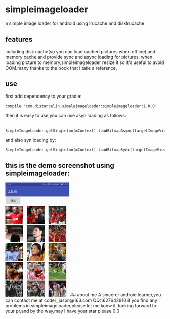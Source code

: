 # simpleimageloader
a simple image loader for android using lrucache and disklrucache
## features
including disk cache(so you can load cached pictures when offline) and memory cache,and provide sync and async loading for pictures,
when loading picture to memory,simpleimageloader resize it so it's useful to avoid OOM.many thanks to
the book that I take a reference.
## use 
first,add dependency to your gradle:

    compile 'com.distancelin.simpleimageloader:simpleimageloader:1.0.0'
then it is easy to use,you can use asyn loading as follows:

     SimpleImageLoader.getSingleton(mContext).loadBitmapAsync(targetImageView,url);
 
 and also syn loading by:
 
    SimpleImageLoader.getSingleton(mContext).loadBitmapSync(targetImageView,url);

## this is the demo screenshot using simpleimageloader:
<img src="screenshot/Screenshot.png" width="40%" />
## about me
A sincerer android learner,you can contact me at  
coder_jason@163.com    
QQ:1627642910  
if you find any problems in simpleimageloader,please let me konw it.  
looking forward to your pr,and by the way,may I have your star please 0.0

